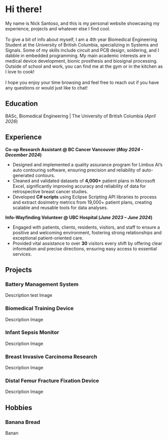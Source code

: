# Hi there!

My name is Nick Santoso, and this is my personal website showcasing my experience, projects and whatever else I find cool. \
\
To give a bit of info about myself, I am a 4th year Biomedical Engineering Student at the University of British Columbia, specializing in Systems and Signals. Some of my skills include circuit and PCB design, soldering, and I dabble in embedded programming. My main academic interests are in medical device development, bionic prosthesis and biosignal processing. Outside of school and work, you can find me at the gym or in the kitchen as I love to cook! \
\
I hope you enjoy your time browsing and feel free to reach out if you have any questions or would just like to chat! 


## Education
BASc, Biomedical Engineering | The University of British Columbia (_April 2026_)

## Experience
**Co-op Research Assistant @ BC Cancer Vancouver (_May 2024 - December 2024_)**
- Designed and implemented a quality assurance program for Limbus AI’s auto contouring software, ensuring precision and reliability of auto-generated contours.
- Cleaned and validated datasets of **4,000+** patient plans in Microsoft Excel, significantly improving accuracy and reliability of data for retrospective breast cancer studies. 
- Developed **C# scripts** using Eclipse Scripting API libraries to process and extract dosimetry metrics from 19,000+ patient plans, creating scalable and reusable tools for data analyses.

**Info-Wayfinding Volunteer @ UBC Hospital (_June 2023 – June 2024_)**
- Engaged with patients, clients, residents, visitors, and staff to ensure a positive and welcoming environment, fostering strong relationships and exceptional patient-oriented care.
- Provided vital assistance to over **30** visitors every shift by offering clear information and precise directions, ensuring easy access to essential services.

## Projects 
### Battery Management System 
Description
test
Image
### Biomedical Training Device 
Description
Image
### Infant Sepsis Monitor	 
Description
Image
### Breast Invasive Carcinoma Research
Description
Image
### Distal Femur Fracture Fixation Device 
Description
Image

## Hobbies
### Banana Bread
Banan
